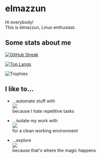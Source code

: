 # elmazzun

Hi everybody!  
This is elmazzun, Linux enthusiast.

## Some stats about me

[![GitHub Streak](http://github-readme-streak-stats.herokuapp.com?user=elmazzun&theme=dark&background=000000)](https://git.io/streak-stats)

[![Top Langs](https://github-readme-stats.vercel.app/api/top-langs/?username=elmazzun&layout=compact&theme=vision-friendly-dark)](https://github.com/elmazzun/github-readme-stats)

![Trophies](https://github-profile-trophy.vercel.app/?username=elmazzun&column=7&row=1&margin-w=10&theme=darkhub&no-frame=true)

## I like to...

- ...automate stuff with  
  <img src="https://skillicons.dev/icons?i=git,gitlab,ansible" />  
  because I hate repetitive tasks

- ...isolate my work with  
  <img src="https://skillicons.dev/icons?i=docker,kubernetes,openshift" />  
  for a clean working environment

- ...explore  
  <img src="https://skillicons.dev/icons?i=linux" />  
  because that's where the magic happens
